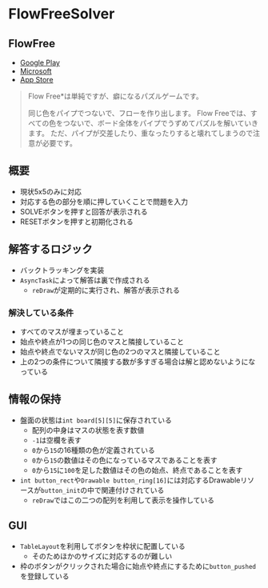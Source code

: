 # FlowFreeSolver

## FlowFree
- [Google Play](https://play.google.com/store/apps/details?id=com.bigduckgames.flow&hl=ja)
- [Microsoft](https://www.microsoft.com/ja-jp/p/flow-free/9wzdncrdqvpj?activetab=pivot%3Aoverviewtab)
- [App Store](https://itunes.apple.com/jp/app/flow-free/id526641427?mt=8)

> Flow Free*は単純ですが、癖になるパズルゲームです。
> 
> 同じ色をパイプでつないで、フローを作り出します。 Flow Freeでは、すべての色をつないで、ボード全体をパイプでうずめてパズルを解いていきます。 ただ、パイプが交差したり、重なったりすると壊れてしまうので注意が必要です。


## 概要
- 現状5x5のみに対応
- 対応する色の部分を順に押していくことで問題を入力
- SOLVEボタンを押すと回答が表示される
- RESETボタンを押すと初期化される

## 解答するロジック
- バックトラッキングを実装
- ```AsyncTask```によって解答は裏で作成される
    - ```reDraw```が定期的に実行され、解答が表示される

### 解決している条件
- すべてのマスが埋まっていること
- 始点や終点が1つの同じ色のマスと隣接していること
- 始点や終点でないマスが同じ色の2つのマスと隣接していること
- 上の2つの条件について隣接する数が多すぎる場合は解と認めないようになっている

## 情報の保持
- 盤面の状態は```int board[5][5]```に保存されている
    - 配列の中身はマスの状態を表す数値
    - ```-1```は空欄を表す
    - ```0```から```15```の16種類の色が定義されている
    - ```0```から```15```の数値はその色になっているマスであることを表す
    - ```0```から```15```に```100```を足した数値はその色の始点、終点であることを表す
- ```int button_rect```や```Drawable button_ring[16]```には対応するDrawableリソースが```button_init```の中で関連付けされている
    - ```reDraw```ではこの二つの配列を利用して表示を操作している

## GUI
- ```TableLayout```を利用してボタンを枠状に配置している
    - そのためほかのサイズに対応するのが難しい
- 枠のボタンがクリックされた場合に始点や終点にするために```button_pushed```を登録している
